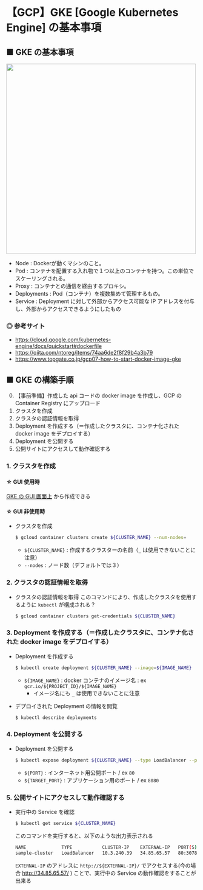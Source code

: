 # 【GCP】GKE [Google Kubernetes Engine] の基本事項

## ■ GKE の基本事項

<img src="https://user-images.githubusercontent.com/25688193/96675747-9168de80-13a6-11eb-9614-f93679137e47.png" width="500">

- Node : Dockerが動くマシンのこと。
- Pod : コンテナを配置する入れ物で１つ以上のコンテナを持つ。この単位でスケーリングされる。
- Proxy : コンテナとの通信を経由するプロキシ。
- Deployments : Pod（コンテナ）を複数集めて管理するもの。
- Service : Deployment に対して外部からアクセス可能な IP アドレスを付与し、外部からアクセスできるようにしたもの

### ◎ 参考サイト
- https://cloud.google.com/kubernetes-engine/docs/quickstart#dockerfile
- https://qiita.com/ntoreg/items/74aa6de2f8f29b4a3b79
- https://www.topgate.co.jp/gcp07-how-to-start-docker-image-gke

## ■ GKE の構築手順

0. 【事前準備】作成した api コードの docker image を作成し、GCP の Container Registry にアップロード
1. クラスタを作成
1. クラスタの認証情報を取得
1. Deployment を作成する（＝作成したクラスタに、コンテナ化された docker image をデプロイする）
1. Deployment を公開する
1. 公開サイトにアクセスして動作確認する

### 1. クラスタを作成

#### ☆ GUI 使用時
[GKE の GUI 画面上](https://console.cloud.google.com/kubernetes/list?project=myproject-292103&folder&organizationId) から作成できる

#### ☆ GUI 非使用時

- クラスタを作成
    ```sh
    $ gcloud container clusters create ${CLUSTER_NAME} --num-nodes=
    ```
    - `${CLUSTER_NAME}` : 作成するクラスターの名前（`_` は使用できないことに注意）
    - `--nodes` : ノード数（デフォルトでは３）

<!--
- Kubernetes のローカルプロキシを起動
    上記コマンドでクラスターを作成した時点で、既にKubernetesも起動しているので、以下のコマンドでローカルプロキシを起動させることができる
    ```sh
    $ kubectl proxy
    ```
-->

### 2. クラスタの認証情報を取得

- クラスタの認証情報を取得
    このコマンドにより、作成したクラスタを使用するように `kubectl` が構成される？
    ```sh
    $ gcloud container clusters get-credentials ${CLUSTER_NAME}
    ```

### 3. Deployment を作成する（＝作成したクラスタに、コンテナ化された docker image をデプロイする）

- Deployment を作成する
    ```sh
    $ kubectl create deployment ${CLUSTER_NAME} --image=${IMAGE_NAME}
    ```
    - `${IMAGE_NAME}` : docker コンテナのイメージ名 : ex `gcr.io/${PROJECT_ID}/${IMAGE_NAME}`
        - イメージ名にも `_` は使用できないことに注意

- デプロイされた Deployment の情報を閲覧
    ```sh
    $ kubectl describe deployments
    ```

### 4. Deployment を公開する

- Deployment を公開する
    ```sh
    $ kubectl expose deployment ${CLUSTER_NAME} --type LoadBalancer --port ${PORT} --target-port ${TARGET_PORT}
    ```
    - `${PORT}` : インターネット用公開ポート / ex `80`
    - `${TARGET_PORT}` : アプリケーション用のポート / ex `8080`

### 5. 公開サイトにアクセスして動作確認する

- 実行中の Service を確認
    ```sh
    $ kubectl get service ${CLUSTER_NAME}
    ```
    このコマンドを実行すると、以下のような出力表示される
    ```sh
    NAME             TYPE           CLUSTER-IP    EXTERNAL-IP   PORT(S)        AGE
    sample-cluster   LoadBalancer   10.3.240.39   34.85.65.57   80:30786/TCP   105s
    ```
    `EXTERNAL-IP` のアドレスに `http://${EXTERNAL-IP}/` でアクセスする(今の場合 http://34.85.65.57/ ) ことで、実行中の Service の動作確認をすることが出来る


